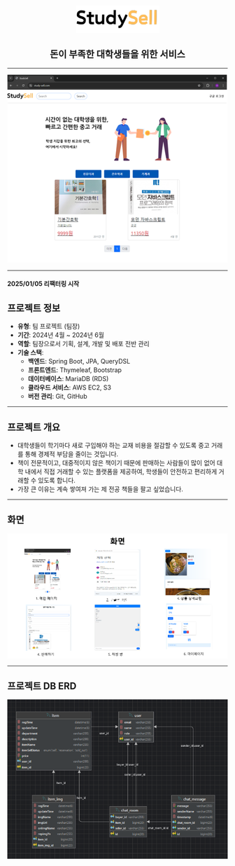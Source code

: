 <div align="center">
    <img src="src/main/resources/static/images/StudySell.png" alt="StudySell Project Image">
   <h2>돈이 부족한 대학생들을 위한 서비스</h2>
</div>

---
<div align="center">
    <img src="readmeImage/img.png" width="550">
</div>

---
#### 2025/01/05 리팩터링 시작
## 프로젝트 정보
- **유형**: 팀 프로젝트 (팀장)
- **기간**: 2024년 4월 ~ 2024년 6월
- **역할**: 팀장으로서 기획, 설계, 개발 및 배포 전반 관리
- **기술 스택**:
    - **백엔드**: Spring Boot, JPA, QueryDSL
    - **프론트엔드**: Thymeleaf, Bootstrap
    - **데이터베이스**: MariaDB (RDS)
    - **클라우드 서비스**: AWS EC2, S3
    - **버전 관리**: Git, GitHub
---

## 프로젝트 개요
- 대학생들이 학기마다 새로 구입해야 하는 교재 비용을 절감할 수 있도록 중고 거래를 통해 경제적 부담을 줄이는 것입니다. 
- 책이 전문적이고, 대중적이지 않은 책이기 때문에 판매하는 사람들이 많이 없어 대학 내에서 직접 거래할 수 있는 플랫폼을 제공하여,
학생들이 안전하고 편리하게 거래할 수 있도록 합니다.
- 가장 큰 이유는 계속 쌓여져 가는 제 전공 책들을 팔고 싶었습니다.
---
## 화면
<div align="center">
    <img src="readmeImage/img_7.png" width="700">
</div>

---
## 프로젝트 DB ERD
<div align="center">
    <img src="readmeImage/img_8.png" width="700">
</div>
